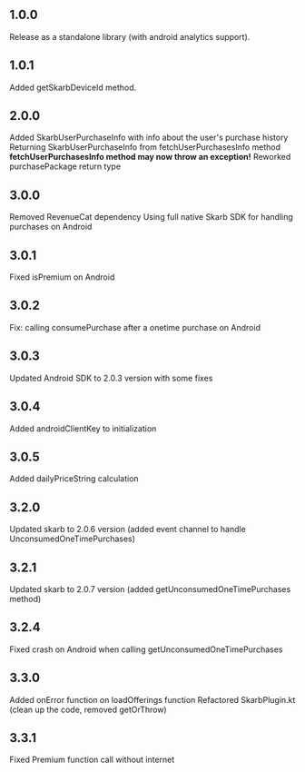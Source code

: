 ## 1.0.0

Release as a standalone library (with android analytics support).

## 1.0.1

Added getSkarbDeviceId method.

## 2.0.0

Added SkarbUserPurchaseInfo with info about the user's purchase history
Returning SkarbUserPurchaseInfo from fetchUserPurchasesInfo method
**fetchUserPurchasesInfo method may now throw an exception!**
Reworked purchasePackage return type

## 3.0.0

Removed RevenueCat dependency
Using full native Skarb SDK for handling purchases on Android

## 3.0.1

Fixed isPremium on Android

## 3.0.2

Fix: calling consumePurchase after a onetime purchase on Android

## 3.0.3

Updated Android SDK to 2.0.3 version with some fixes

## 3.0.4

Added androidClientKey to initialization

## 3.0.5

Added dailyPriceString calculation

## 3.2.0

Updated skarb to 2.0.6 version (added event channel to handle UnconsumedOneTimePurchases)

## 3.2.1

Updated skarb to 2.0.7 version (added getUnconsumedOneTimePurchases method)

## 3.2.4

Fixed crash on Android when calling getUnconsumedOneTimePurchases


## 3.3.0

Added onError function on loadOfferings function
Refactored SkarbPlugin.kt (clean up the code, removed getOrThrow)

## 3.3.1
Fixed Premium function call without internet